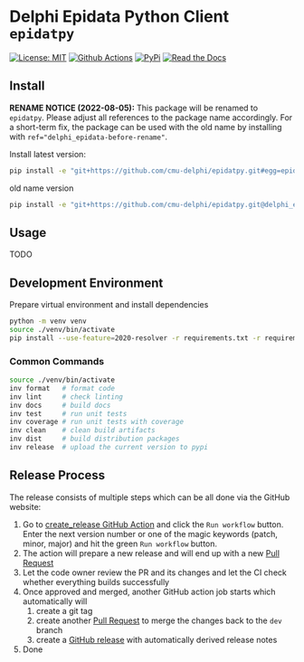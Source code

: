 # Delphi Epidata Python Client `epidatpy`

[![License: MIT][mit-image]][mit-url] [![Github Actions][github-actions-image]][github-actions-url] [![PyPi][pypi-image]][pypi-url] [![Read the Docs][docs-image]][docs-url]

## Install

**RENAME NOTICE (2022-08-05):** This package will be renamed to `epidatpy`. 
Please adjust all references to the package name accordingly.
For a short-term fix, the package can be used with the old name by installing with `ref="delphi_epidata-before-rename"`.

Install latest version:

```sh
pip install -e "git+https://github.com/cmu-delphi/epidatpy.git#egg=epidatpy"
```

old name version

```sh
pip install -e "git+https://github.com/cmu-delphi/epidatpy.git@delphi_epidata-before-rename#egg=delphi_epidata"
```

## Usage

TODO

## Development Environment

Prepare virtual environment and install dependencies

```sh
python -m venv venv
source ./venv/bin/activate
pip install --use-feature=2020-resolver -r requirements.txt -r requirements-dev.txt
```

### Common Commands

```sh
source ./venv/bin/activate
inv format   # format code
inv lint     # check linting
inv docs     # build docs
inv test     # run unit tests
inv coverage # run unit tests with coverage
inv clean    # clean build artifacts
inv dist     # build distribution packages
inv release  # upload the current version to pypi
```

## Release Process

The release consists of multiple steps which can be all done via the GitHub website:

1. Go to [create_release GitHub Action](https://github.com/cmu-delphi/epidatpy/actions/workflows/create_release.yml) and click the `Run workflow` button. Enter the next version number or one of the magic keywords (patch, minor, major) and hit the green `Run workflow` button.
1. The action will prepare a new release and will end up with a new [Pull Request](https://github.com/cmu-delphi/epidatpy/pulls)
1. Let the code owner review the PR and its changes and let the CI check whether everything builds successfully
1. Once approved and merged, another GitHub action job starts which automatically will
   1. create a git tag
   1. create another [Pull Request](https://github.com/cmu-delphi/epidatpy/pulls) to merge the changes back to the `dev` branch
   1. create a [GitHub release](https://github.com/cmu-delphi/epidatpy/releases) with automatically derived release notes
1. Done

[mit-image]: https://img.shields.io/badge/License-MIT-yellow.svg
[mit-url]: https://opensource.org/licenses/MIT
[github-actions-image]: https://github.com/cmu-delphi/epidatpy/workflows/ci/badge.svg
[github-actions-url]: https://github.com/cmu-delphi/epidatpy/actions
[pypi-image]: https://img.shields.io/pypi/v/epidatpy
[pypi-url]: https://pypi.python.org/pypi/epidatpy/
[docs-image]: https://readthedocs.org/projects/epidatpy/badge/?version=latest
[docs-url]: https://epidatpy.readthedocs.io/en/latest/?badge=latest
